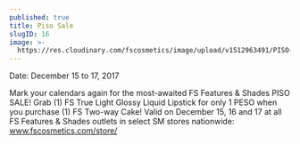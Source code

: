 ```yaml
---
published: true
title: Piso Sale
slugID: 16
image: >-
  https://res.cloudinary.com/fscosmetics/image/upload/v1512963491/PISO-sale-regular.jpg
---
```

Date: December 15 to 17, 2017

Mark your calendars again for the most-awaited FS Features & Shades PISO SALE! Grab (1) FS True Light Glossy Liquid Lipstick for only 1 PESO when you purchase (1) FS Two-way Cake! Valid on December 15, 16 and 17 at all FS Features & Shades outlets in select SM stores nationwide: www.fscosmetics.com/store/
